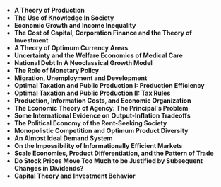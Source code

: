 
<ul>
 <li><b><a target="_blank" href="https://github.com/manjunath5496/Anthropology-Books/blob/master/rop(1).pdf" style="text-decoration:none;"> A Theory of Production</a></b></li>
  
<li><b><a target="_blank" href="https://github.com/manjunath5496/Anthropology-Books/blob/master/rop(2).pdf" style="text-decoration:none;">The Use of Knowledge In Society</a></b></li>  
  
<li><b><a target="_blank" href="https://github.com/manjunath5496/Anthropology-Books/blob/master/rop(3).pdf" style="text-decoration:none;">Economic Growth and Income Inequality</a></b></li>
                               
 <li><b><a target="_blank" href="https://github.com/manjunath5496/Anthropology-Books/blob/master/rop(4).pdf" style="text-decoration:none;">The Cost of Capital, Corporation Finance and the Theory of Investment </a></b></li>                              
<li><b><a target="_blank" href="https://github.com/manjunath5496/Anthropology-Books/blob/master/rop(5).pdf" style="text-decoration:none;"> A Theory of Optimum Currency Areas</a></b></li>
                                <li><b><a target="_blank" href="https://github.com/manjunath5496/Anthropology-Books/blob/master/rop(6).pdf" style="text-decoration:none;">Uncertainty and the Welfare Economics of Medical Care</a></b></li>
                <li><b><a target="_blank" href="https://github.com/manjunath5496/Anthropology-Books/blob/master/rop(7).pdf" style="text-decoration:none;">National Debt In A Neoclassical Growth Model </a></b></li>                                
         <li><b><a target="_blank" href="https://github.com/manjunath5496/Anthropology-Books/blob/master/rop(8).pdf" style="text-decoration:none;">The Role of Monetary Policy</a></b></li>                                 

<li><b><a target="_blank" href="https://github.com/manjunath5496/Anthropology-Books/blob/master/rop(9).pdf" style="text-decoration:none;">Migration, Unemployment and Development</a></b></li>

  <li><b><a target="_blank" href="https://github.com/manjunath5496/Anthropology-Books/blob/master/rop(10).pdf" style="text-decoration:none;">Optimal Taxation and Public Production I: Production Efficiency</a></b></li> 
  
   <li><b><a target="_blank" href="https://github.com/manjunath5496/Anthropology-Books/blob/master/rop(11).pdf" style="text-decoration:none;"> Optimal Taxation and Public Production II: Tax Rules</a></b></li>
  
<li><b><a target="_blank" href="https://github.com/manjunath5496/Anthropology-Books/blob/master/rop(12).pdf" style="text-decoration:none;">Production, Information Costs, and Economic Organization</a></b></li>  
  
<li><b><a target="_blank" href="https://github.com/manjunath5496/Anthropology-Books/blob/master/rop(13).pdf" style="text-decoration:none;">The Economic Theory of Agency: The Principal's Problem</a></b></li>
                               
 <li><b><a target="_blank" href="https://github.com/manjunath5496/Anthropology-Books/blob/master/rop(14).pdf" style="text-decoration:none;">Some International Evidence on Output-Inflation Tradeoffs </a></b></li>                              
<li><b><a target="_blank" href="https://github.com/manjunath5496/Anthropology-Books/blob/master/rop(15).pdf" style="text-decoration:none;"> The Political Economy of the Rent-Seeking Society</a></b></li>
                                <li><b><a target="_blank" href="https://github.com/manjunath5496/Anthropology-Books/blob/master/rop(16).pdf" style="text-decoration:none;">Monopolistic Competition and Optimum Product Diversity</a></b></li>
                <li><b><a target="_blank" href="https://github.com/manjunath5496/Anthropology-Books/blob/master/rop(17).pdf" style="text-decoration:none;">An Almost Ideal Demand System </a></b></li>                                
         <li><b><a target="_blank" href="https://github.com/manjunath5496/Anthropology-Books/blob/master/rop(18).pdf" style="text-decoration:none;">On the Impossibility of Informationally Efficient Markets</a></b></li>                                 

<li><b><a target="_blank" href="https://github.com/manjunath5496/Anthropology-Books/blob/master/rop(19).pdf" style="text-decoration:none;">Scale Economies, Product Differentiation, and the Pattern of Trade</a></b></li>

  <li><b><a target="_blank" href="https://github.com/manjunath5496/Anthropology-Books/blob/master/rop(20).pdf" style="text-decoration:none;">Do Stock Prices Move Too Much to be Justified by Subsequent Changes in Dividends?</a></b></li> 
  
  
  <li><b><a target="_blank" href="https://github.com/manjunath5496/Anthropology-Books/blob/master/rop(21).pdf" style="text-decoration:none;">Capital Theory and Investment Behavior</a></b></li> 
  
  </ul>
